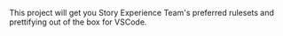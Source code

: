 This project will get you Story Experience Team's preferred rulesets and prettifying out of the box for VSCode.
